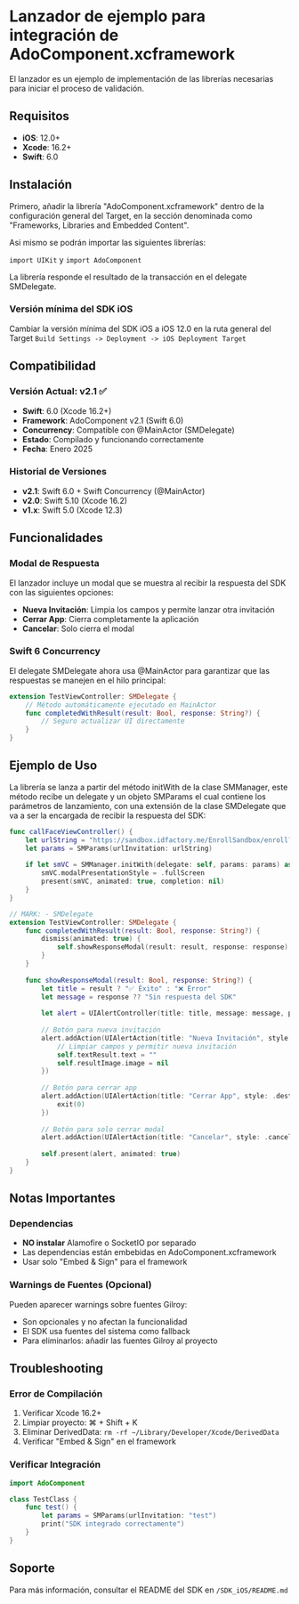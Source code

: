# Lanzador de ejemplo para integración de AdoComponent.xcframework

El lanzador es un ejemplo de implementación de las librerías necesarias para iniciar el proceso de validación.

## Requisitos

- **iOS**: 12.0+
- **Xcode**: 16.2+
- **Swift**: 6.0

## Instalación

Primero, añadir la librería "AdoComponent.xcframework" dentro de la configuración general del Target, en la sección denominada como "Frameworks, Libraries and Embedded Content".

Asi mismo se podrán importar las siguientes librerías:

`import UIKit` y
`import AdoComponent`

La librería responde el resultado de la transacción en el delegate SMDelegate.

### Versión mínima del SDK iOS

Cambiar la versión mínima del SDK iOS a iOS 12.0 en la ruta general del Target `Build Settings -> Deployment -> iOS Deployment Target`

## Compatibilidad

### Versión Actual: v2.1 ✅
- **Swift**: 6.0 (Xcode 16.2+)
- **Framework**: AdoComponent v2.1 (Swift 6.0)
- **Concurrency**: Compatible con @MainActor (SMDelegate)
- **Estado**: Compilado y funcionando correctamente
- **Fecha**: Enero 2025

### Historial de Versiones
- **v2.1**: Swift 6.0 + Swift Concurrency (@MainActor)
- **v2.0**: Swift 5.10 (Xcode 16.2)
- **v1.x**: Swift 5.0 (Xcode 12.3)

## Funcionalidades

### Modal de Respuesta
El lanzador incluye un modal que se muestra al recibir la respuesta del SDK con las siguientes opciones:
- **Nueva Invitación**: Limpia los campos y permite lanzar otra invitación
- **Cerrar App**: Cierra completamente la aplicación
- **Cancelar**: Solo cierra el modal

### Swift 6 Concurrency
El delegate SMDelegate ahora usa @MainActor para garantizar que las respuestas se manejen en el hilo principal:
```swift
extension TestViewController: SMDelegate {
    // Método automáticamente ejecutado en MainActor
    func completedWithResult(result: Bool, response: String?) {
        // Seguro actualizar UI directamente
    }
}
```

## Ejemplo de Uso

La librería se lanza a partir del método initWith de la clase SMManager, este método recibe un delegate y un objeto SMParams el cual contiene los parámetros de lanzamiento, con una extensión de la clase SMDelegate que va a ser la encargada de recibir la respuesta del SDK:

```swift
func callFaceViewController() {
    let urlString = "https://sandbox.idfactory.me/EnrollSandbox/enroll?SubCustomer=BancoOccidenteSTG&key=9f2c2cbc7f7847f7806678314ed1160b&CallBack=www.cosa.com"
    let params = SMParams(urlInvitation: urlString)
    
    if let smVC = SMManager.initWith(delegate: self, params: params) as? UIViewController {
        smVC.modalPresentationStyle = .fullScreen
        present(smVC, animated: true, completion: nil)
    }
}

// MARK: - SMDelegate
extension TestViewController: SMDelegate {
    func completedWithResult(result: Bool, response: String?) {
        dismiss(animated: true) {
            self.showResponseModal(result: result, response: response)
        }
    }
    
    func showResponseModal(result: Bool, response: String?) {
        let title = result ? "✅ Éxito" : "❌ Error"
        let message = response ?? "Sin respuesta del SDK"
        
        let alert = UIAlertController(title: title, message: message, preferredStyle: .alert)
        
        // Botón para nueva invitación
        alert.addAction(UIAlertAction(title: "Nueva Invitación", style: .default) { _ in
            // Limpiar campos y permitir nueva invitación
            self.textResult.text = ""
            self.resultImage.image = nil
        })
        
        // Botón para cerrar app
        alert.addAction(UIAlertAction(title: "Cerrar App", style: .destructive) { _ in
            exit(0)
        })
        
        // Botón para solo cerrar modal
        alert.addAction(UIAlertAction(title: "Cancelar", style: .cancel, handler: nil))
        
        self.present(alert, animated: true)
    }
}
```

## Notas Importantes

### Dependencias
- **NO instalar** Alamofire o SocketIO por separado
- Las dependencias están embebidas en AdoComponent.xcframework
- Usar solo "Embed & Sign" para el framework

### Warnings de Fuentes (Opcional)
Pueden aparecer warnings sobre fuentes Gilroy:
- Son opcionales y no afectan la funcionalidad
- El SDK usa fuentes del sistema como fallback
- Para eliminarlos: añadir las fuentes Gilroy al proyecto

## Troubleshooting

### Error de Compilación

1. Verificar Xcode 16.2+
2. Limpiar proyecto: ⌘ + Shift + K
3. Eliminar DerivedData: `rm -rf ~/Library/Developer/Xcode/DerivedData`
4. Verificar "Embed & Sign" en el framework

### Verificar Integración

```swift
import AdoComponent

class TestClass {
    func test() {
        let params = SMParams(urlInvitation: "test")
        print("SDK integrado correctamente")
    }
}
```

## Soporte

Para más información, consultar el README del SDK en `/SDK_iOS/README.md`

